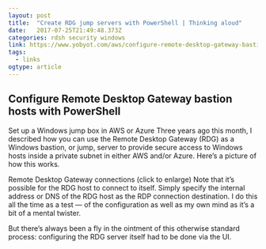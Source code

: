```yaml
---
layout: post 
title:  "Create RDG jump servers with PowerShell | Thinking aloud" 
date:   2017-07-25T21:49:48.373Z 
categories: rdsh security windows 
link: https://www.yobyot.com/aws/configure-remote-desktop-gateway-bastion-hosts-with-powershell/2017/07/24/ 
tags:
  - links
ogtype: article 
---
```


## Configure Remote Desktop Gateway bastion hosts with PowerShell

Set up a Windows jump box in AWS or Azure
Three years ago this month, I described how you can use the Remote Desktop Gateway (RDG) as a Windows bastion, or jump, server to provide secure access to Windows hosts inside a private subnet in either AWS and/or Azure. Here’s a picture of how this works.


Remote Desktop Gateway connections (click to enlarge)
Note that it’s possible for the RDG host to connect to itself. Simply specify the internal address or DNS of the RDG host as the RDP connection destination. I do this all the time as a test — of the configuration as well as my own mind as it’s a bit of a mental twister.

But there’s always been a fly in the ointment of this otherwise standard process: configuring the RDG server itself had to be done via the UI.

